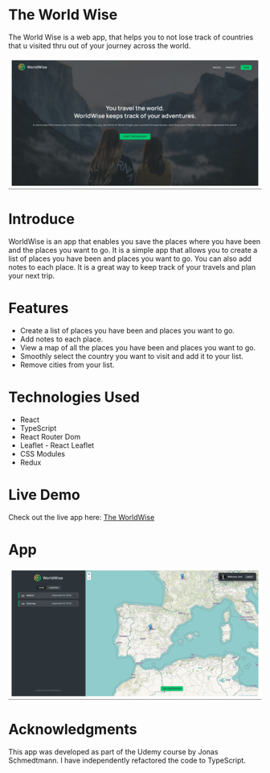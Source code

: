 # The World Wise

The World Wise is a web app, that helps you to not lose track of countries that u visited thru out of your journey across the world.

![Home Page](public/homepage.png)

# Introduce

WorldWise is an app that enables you save the places where you have been and the places you want to go. It is a simple app that allows you to create a list of places you have been and places you want to go. You can also add notes to each place. It is a great way to keep track of your travels and plan your next trip.

# Features

- Create a list of places you have been and places you want to go.
- Add notes to each place.
- View a map of all the places you have been and places you want to go.
- Smoothly select the country you want to visit and add it to your list.
- Remove cities from your list.

# Technologies Used

- React
- TypeScript
- React Router Dom
- Leaflet - React Leaflet
- CSS Modules
- Redux

# Live Demo

Check out the live app here: [The WorldWise](https://worldwise-brown-pi.vercel.app/)

# App

![App Page](public/app-page.png)

# Acknowledgments

This app was developed as part of the Udemy course by Jonas Schmedtmann. I have independently refactored the code to TypeScript.
